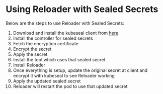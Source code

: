 # Using Reloader with Sealed Secrets

Below are the steps to use Reloader with Sealed Secrets:

1. Download and install the kubeseal client from [here](https://github.com/bitnami-labs/sealed-secrets)
1. Install the controller for sealed secrets
1. Fetch the encryption certificate
1. Encrypt the secret
1. Apply the secret
1. Install the tool which uses that sealed secret
1. Install Reloader
1. Once everything is setup, update the original secret at client and encrypt it with kubeseal to see Reloader working
1. Apply the updated sealed secret
1. Reloader will restart the pod to use that updated secret

